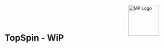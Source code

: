<img src="https://github.com/user-attachments/assets/2f5335e3-b095-4e2f-a9de-e3ac46fbaf45" alt="MP Logo" width="100" height="100" align="right" />
<br><br><br>

# TopSpin - WiP
